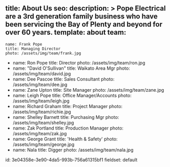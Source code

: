 title: About Us
seo:
  description: >
    Pope Electrical are a 3rd generation family business who have been servicing the Bay of Plenty and
    beyond for over 60 years.
template: about
team:
  - 
    name: Frank Pope
    title: Managing Director
    photo: /assets/img/team/frank.jpg
  - 
    name: Ron Pope
    title: Director
    photo: /assets/img/team/ron.jpg
  - 
    name: "David O'Sullivan"
    title: Waikato Area Mgr
    photo: /assets/img/team/david.jpg
  - 
    name: Dee Pascoe
    title: Sales Consultant
    photo: /assets/img/team/dee.jpg
  - 
    name: Zane Upton
    title: Site Manager
    photo: /assets/img/team/zane.jpg
  - 
    name: Leigh Pope
    title: Office Manager/Accounts
    photo: /assets/img/team/leigh.jpg
  - 
    name: Richard Graham
    title: Project Manager
    photo: /assets/img/team/richie.jpg
  - 
    name: Shelley Barnett
    title: Purchasing Mgr
    photo: /assets/img/team/shelley.jpg
  - 
    name: Zak Portland
    title: Production Manager
    photo: /assets/img/team/zak.jpg
  - 
    name: George Grant
    title: 'Health & Safety'
    photo: /assets/img/team/george.jpg
  - 
    name: Nala
    title: Digger
    photo: /assets/img/team/nala.jpg
  
id: 3e04358e-3e90-4da5-993b-756a61315bf1
fieldset: default

